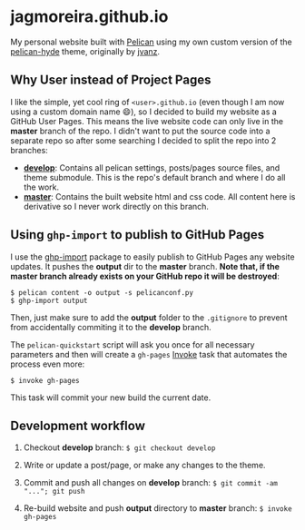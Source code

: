 # jagmoreira.github.io

My personal website built with [Pelican](https://blog.getpelican.com/) using my own custom version of the [pelican-hyde](https://github.com/jagmoreira/pelican-hyde) theme, originally by [jvanz](https://github.com/jvanz).


## Why User instead of Project Pages

I like the simple, yet cool ring of `<user>.github.io` (even though I am now using a custom domain name :smile:), so I decided to build my website as a GitHub User Pages. This means the live website code can only live in the **master** branch of the repo. I didn't want to put the source code into a separate repo so after some searching I decided to split the repo into 2 branches:

* [**develop**](https://github.com/jagmoreira/jagmoreira.github.io/tree/develop): Contains all pelican settings, posts/pages source files, and theme submodule. This is the repo's default branch and where I do all the work.
* [**master**](https://github.com/jagmoreira/jagmoreira.github.io/tree/master): Contains the built website html and css code. All content here is derivative so I never work directly on this branch.


## Using `ghp-import` to publish to GitHub Pages

I use the [ghp-import](https://github.com/davisp/ghp-import) package to easily publish to GitHub Pages any website updates. It pushes the **output** dir to the **master** branch. **Note that, if the master branch already exists on your GitHub repo it will be destroyed**:

    $ pelican content -o output -s pelicanconf.py
    $ ghp-import output

Then, just make sure to add the **output** folder to the `.gitignore` to prevent from accidentally commiting it to the **develop** branch.

The `pelican-quickstart` script will ask you once for all necessary parameters and then will create a `gh-pages` [Invoke](https://www.pyinvoke.org/) task that automates the process even more:

    $ invoke gh-pages

This task will commit your new build the current date.

## Development workflow

1. Checkout **develop** branch: `$ git checkout develop`

1. Write or update a post/page, or make any changes to the theme.

1. Commit and push all changes on **develop** branch: `$ git commit -am "..."; git push`

1. Re-build website and push **output** directory to **master** branch: `$ invoke gh-pages`
